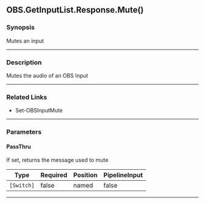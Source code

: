 OBS.GetInputList.Response.Mute()
--------------------------------




### Synopsis
Mutes an input



---


### Description

Mutes the audio of an OBS Input



---


### Related Links
* Set-OBSInputMute





---


### Parameters
#### **PassThru**

If set, returns the message used to mute






|Type      |Required|Position|PipelineInput|
|----------|--------|--------|-------------|
|`[Switch]`|false   |named   |false        |





---
